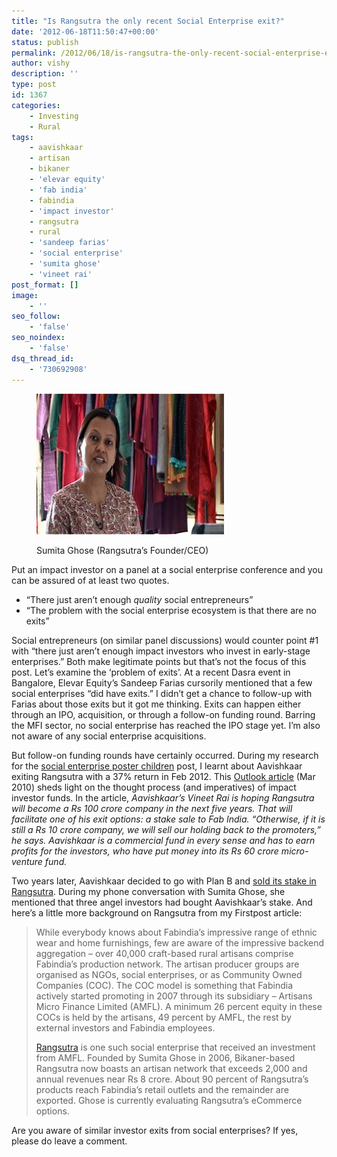```yaml
---
title: "Is Rangsutra the only recent Social Enterprise exit?"
date: '2012-06-18T11:50:47+00:00'
status: publish
permalink: /2012/06/18/is-rangsutra-the-only-recent-social-enterprise-exit
author: vishy
description: ''
type: post
id: 1367
categories:
    - Investing
    - Rural
tags:
    - aavishkaar
    - artisan
    - bikaner
    - 'elevar equity'
    - 'fab india'
    - fabindia
    - 'impact investor'
    - rangsutra
    - rural
    - 'sandeep farias'
    - 'social enterprise'
    - 'sumita ghose'
    - 'vineet rai'
post_format: []
image:
    - ''
seo_follow:
    - 'false'
seo_noindex:
    - 'false'
dsq_thread_id:
    - '730692908'
---
```

<figure aria-describedby="caption-attachment-1407" class="wp-caption alignleft" id="attachment_1407" style="width: 300px">

[![](../../../../uploads/2012/06/rangsutra_sumita_ghose.jpg "rangsutra_sumita_ghose")](../../../../uploads/2012/06/rangsutra_sumita_ghose.jpg)<figcaption class="wp-caption-text" id="caption-attachment-1407">Sumita Ghose (Rangsutra’s Founder/CEO)</figcaption></figure>

Put an impact investor on a panel at a social enterprise conference and you can be assured of at least two quotes.

- “There just aren’t enough *quality* social entrepreneurs”
- “The problem with the social enterprise ecosystem is that there are no exits”

Social entrepreneurs (on similar panel discussions) would counter point #1 with “there just aren’t enough impact investors who invest in early-stage enterprises.” Both make legitimate points but that’s not the focus of this post. Let’s examine the ‘problem of exits’. At a recent Dasra event in Bangalore, Elevar Equity’s Sandeep Farias cursorily mentioned that a few social enterprises “did have exits.” I didn’t get a chance to follow-up with Farias about those exits but it got me thinking. Exits can happen either through an IPO, acquisition, or through a follow-on funding round. Barring the MFI sector, no social enterprise has reached the IPO stage yet. I’m also not aware of any social enterprise acquisitions.

But follow-on funding rounds have certainly occurred. During my research for the [social enterprise poster children](http://www.firstpost.com/economy/the-poster-children-of-social-enterprises-in-india-252443.html) post, I learnt about Aavishkaar exiting Rangsutra with a 37% return in Feb 2012. This [Outlook article](http://business.outlookindia.com/article.aspx?264361) (Mar 2010) sheds light on the thought process (and imperatives) of impact investor funds. In the article, *Aavishkaar’s Vineet Rai is hoping Rangsutra will become a Rs 100 crore company in the next five years. That will facilitate one of his exit options: a stake sale to Fab India. “Otherwise, if it is still a Rs 10 crore company, we will sell our holding back to the promoters,” he says. Aavishkaar is a commercial fund in every sense and has to earn profits for the investors, who have put money into its Rs 60 crore micro-venture fund.*

Two years later, Aavishkaar decided to go with Plan B and [sold its stake in Rangsutra](http://startupcentral.in/2012/02/exclusive-aavishkaar-exits-rangsutra-crafts-at-37-percent-irr/). During my phone conversation with Sumita Ghose, she mentioned that three angel investors had bought Aavishkaar’s stake. And here’s a little more background on Rangsutra from my Firstpost article:

> While everybody knows about Fabindia’s impressive range of ethnic wear and home furnishings, few are aware of the impressive backend aggregation – over 40,000 craft-based rural artisans comprise Fabindia’s production network. The artisan producer groups are organised as NGOs, social enterprises, or as Community Owned Companies (COC). The COC model is something that Fabindia actively started promoting in 2007 through its subsidiary – Artisans Micro Finance Limited (AMFL). A minimum 26 percent equity in these COCs is held by the artisans, 49 percent by AMFL, the rest by external investors and Fabindia employees.
> 
> [Rangsutra](http://rangsutra.com/) is one such social enterprise that received an investment from AMFL. Founded by Sumita Ghose in 2006, Bikaner-based Rangsutra now boasts an artisan network that exceeds 2,000 and annual revenues near Rs 8 crore. About 90 percent of Rangsutra’s products reach Fabindia’s retail outlets and the remainder are exported. Ghose is currently evaluating Rangsutra’s eCommerce options.

Are you aware of similar investor exits from social enterprises? If yes, please do leave a comment.